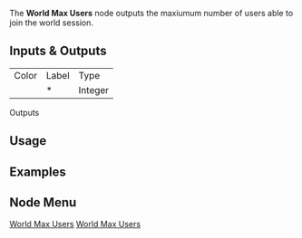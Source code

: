 <languages></languages> <translate> The **World Max Users** node outputs
the maxiumum number of users able to join the world session.

## Inputs & Outputs

|       |       |         |
|-------|-------|---------|
| Color | Label | Type    |
|       | \*    | Integer |

Outputs

## Usage

## Examples

## Node Menu

</translate>

[World Max Users](Category:Protoflux{{#translation:}} "wikilink") [World
Max Users](Category:Protoflux:World{{#translation:}} "wikilink")